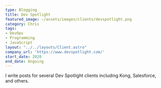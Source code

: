 ```yaml
---
type: Blogging
title: Dev Spotlight
featured_image: ~/assets/images/clients/devspotlight.png
category: Chris
tags:
- DevOps
- Programming
- JavaScript
layout: "../../layouts/Client.astro"
company_url: 'https://www.devspotlight.com/'
start_date: 2020
end_date: Ongoing
---
```


I write posts for several Dev Spotlight clients including Kong, Salesforce, and others.